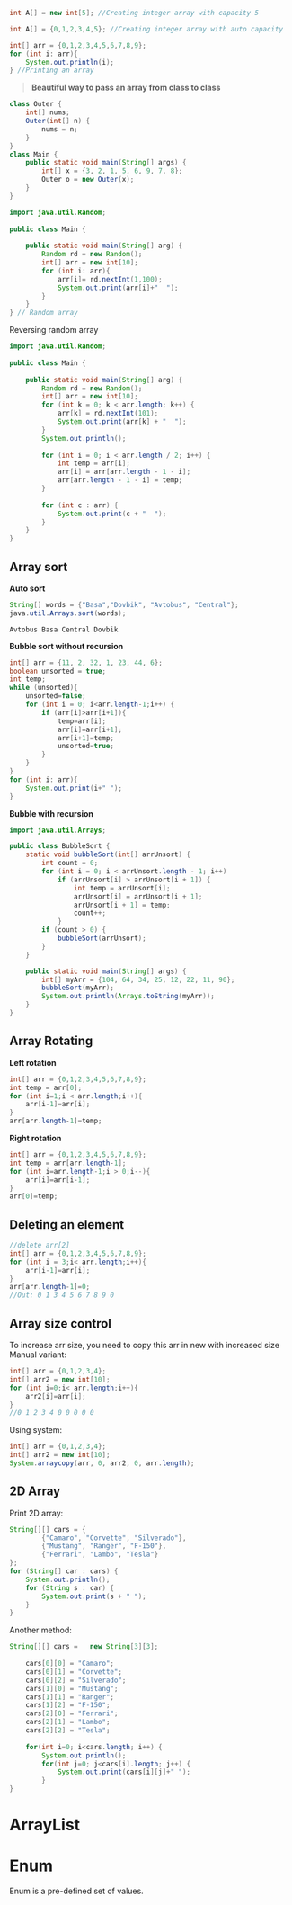 ```Java
int A[] = new int[5]; //Creating integer array with capacity 5 
```

```Java
int A[] = {0,1,2,3,4,5}; //Creating integer array with auto capacity 
```

```Java
int[] arr = {0,1,2,3,4,5,6,7,8,9};  
for (int i: arr){  
    System.out.println(i);  
} //Printing an array
```

> **Beautiful way to pass an array from class to class**
``` Java
class Outer {  
    int[] nums;  
    Outer(int[] n) {  
        nums = n;  
    }
}
class Main {  
    public static void main(String[] args) {  
        int[] x = {3, 2, 1, 5, 6, 9, 7, 8};  
        Outer o = new Outer(x);    
    }  
}
```


```Java
import java.util.Random;  
  
public class Main {  
  
    public static void main(String[] arg) {  
        Random rd = new Random();  
        int[] arr = new int[10];  
        for (int i: arr){  
            arr[i]= rd.nextInt(1,100);  
            System.out.print(arr[i]+"  ");  
        }  
    }  
} // Random array
```

Reversing random array
```Java
import java.util.Random;  
  
public class Main {  
  
    public static void main(String[] arg) {  
        Random rd = new Random();  
        int[] arr = new int[10];  
        for (int k = 0; k < arr.length; k++) {  
            arr[k] = rd.nextInt(101);  
            System.out.print(arr[k] + "  ");  
        }  
        System.out.println();  
  
        for (int i = 0; i < arr.length / 2; i++) {  
            int temp = arr[i];  
            arr[i] = arr[arr.length - 1 - i];  
            arr[arr.length - 1 - i] = temp;  
        }  
  
        for (int c : arr) {  
            System.out.print(c + "  ");  
        }  
    }  
}
```
## Array sort
   **Auto sort**
```Java
String[] words = {"Basa","Dovbik", "Avtobus", "Central"};  
java.util.Arrays.sort(words);
```

```Output
Avtobus Basa Central Dovbik 
```

   **Bubble sort without recursion**
```Java
int[] arr = {11, 2, 32, 1, 23, 44, 6};  
boolean unsorted = true;  
int temp;  
while (unsorted){  
    unsorted=false;  
    for (int i = 0; i<arr.length-1;i++) {  
        if (arr[i]>arr[i+1]){  
            temp=arr[i];  
            arr[i]=arr[i+1];  
            arr[i+1]=temp;  
            unsorted=true;  
        }  
    }  
}  
for (int i: arr){  
    System.out.print(i+" ");  
}
```
   **Bubble with recursion**
```Java
import java.util.Arrays;

public class BubbleSort {
	static void bubbleSort(int[] arrUnsort) {
		int count = 0;
		for (int i = 0; i < arrUnsort.length - 1; i++)
			if (arrUnsort[i] > arrUnsort[i + 1]) {
				int temp = arrUnsort[i];
				arrUnsort[i] = arrUnsort[i + 1];
				arrUnsort[i + 1] = temp;
				count++;
			}
		if (count > 0) {
			bubbleSort(arrUnsort);
		}
	}

	public static void main(String[] args) {
		int[] myArr = {104, 64, 34, 25, 12, 22, 11, 90};
		bubbleSort(myArr);
		System.out.println(Arrays.toString(myArr));
	}
}

```
## Array Rotating
   **Left rotation**
```Java
int[] arr = {0,1,2,3,4,5,6,7,8,9};  
int temp = arr[0];  
for (int i=1;i < arr.length;i++){  
    arr[i-1]=arr[i];  
}  
arr[arr.length-1]=temp;
```
   **Right rotation**
```Java
int[] arr = {0,1,2,3,4,5,6,7,8,9};  
int temp = arr[arr.length-1];  
for (int i=arr.length-1;i > 0;i--){  
    arr[i]=arr[i-1];  
}  
arr[0]=temp;
```
## Deleting an element 
```Java
//delete arr[2]  
int[] arr = {0,1,2,3,4,5,6,7,8,9};  
for (int i = 3;i< arr.length;i++){  
    arr[i-1]=arr[i];  
}  
arr[arr.length-1]=0;
//Out: 0 1 3 4 5 6 7 8 9 0 
```

## Array size control

To increase arr size, you need to copy this arr in new with increased size
Manual variant:
```Java
int[] arr = {0,1,2,3,4};  
int[] arr2 = new int[10];  
for (int i=0;i< arr.length;i++){  
    arr2[i]=arr[i];  
}
//0 1 2 3 4 0 0 0 0 0
```

Using system:
```Java
int[] arr = {0,1,2,3,4};  
int[] arr2 = new int[10];  
System.arraycopy(arr, 0, arr2, 0, arr.length);
```

## 2D Array
Print 2D array:
```Java
String[][] cars = {  
        {"Camaro", "Corvette", "Silverado"},  
        {"Mustang", "Ranger", "F-150"},  
        {"Ferrari", "Lambo", "Tesla"}  
};  
for (String[] car : cars) {  
    System.out.println();  
    for (String s : car) {  
        System.out.print(s + " ");  
    }  
}
```

Another method:
```Java
String[][] cars =   new String[3][3];  
  
    cars[0][0] = "Camaro";  
    cars[0][1] = "Corvette";  
    cars[0][2] = "Silverado";  
    cars[1][0] = "Mustang";  
    cars[1][1] = "Ranger";  
    cars[1][2] = "F-150";  
    cars[2][0] = "Ferrari";  
    cars[2][1] = "Lambo";  
    cars[2][2] = "Tesla";  
  
    for(int i=0; i<cars.length; i++) {  
        System.out.println();  
        for(int j=0; j<cars[i].length; j++) {  
            System.out.print(cars[i][j]+" ");  
        }  
}
```

# ArrayList
# Enum

Enum is a pre-defined set of values. 